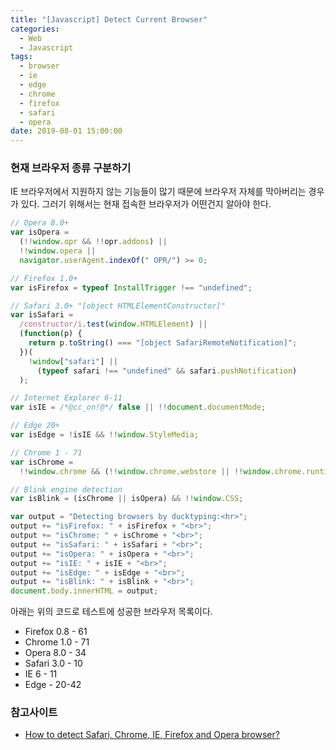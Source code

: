```yaml
---
title: "[Javascript] Detect Current Browser"
categories:
  - Web
  - Javascript
tags:
  - browser
  - ie
  - edge
  - chrome
  - firefox
  - safari
  - opera
date: 2019-08-01 15:00:00
---
```


### 현재 브라우저 종류 구분하기

IE 브라우저에서 지원하지 않는 기능들이 많기 때문에 브라우저 자체를 막아버리는 경우가 있다. 그러기 위해서는 현재 접속한 브라우저가 어떤건지 알아야 한다.

```js
// Opera 8.0+
var isOpera =
  (!!window.opr && !!opr.addons) ||
  !!window.opera ||
  navigator.userAgent.indexOf(" OPR/") >= 0;

// Firefox 1.0+
var isFirefox = typeof InstallTrigger !== "undefined";

// Safari 3.0+ "[object HTMLElementConstructor]"
var isSafari =
  /constructor/i.test(window.HTMLElement) ||
  (function(p) {
    return p.toString() === "[object SafariRemoteNotification]";
  })(
    !window["safari"] ||
      (typeof safari !== "undefined" && safari.pushNotification)
  );

// Internet Explorer 6-11
var isIE = /*@cc_on!@*/ false || !!document.documentMode;

// Edge 20+
var isEdge = !isIE && !!window.StyleMedia;

// Chrome 1 - 71
var isChrome =
  !!window.chrome && (!!window.chrome.webstore || !!window.chrome.runtime);

// Blink engine detection
var isBlink = (isChrome || isOpera) && !!window.CSS;

var output = "Detecting browsers by ducktyping:<hr>";
output += "isFirefox: " + isFirefox + "<br>";
output += "isChrome: " + isChrome + "<br>";
output += "isSafari: " + isSafari + "<br>";
output += "isOpera: " + isOpera + "<br>";
output += "isIE: " + isIE + "<br>";
output += "isEdge: " + isEdge + "<br>";
output += "isBlink: " + isBlink + "<br>";
document.body.innerHTML = output;
```

아래는 위의 코드로 테스트에 성공한 브라우저 목록이다.

- Firefox 0.8 - 61
- Chrome 1.0 - 71
- Opera 8.0 - 34
- Safari 3.0 - 10
- IE 6 - 11
- Edge - 20-42

### 참고사이트

- [How to detect Safari, Chrome, IE, Firefox and Opera browser?](https://stackoverflow.com/a/9851769)
